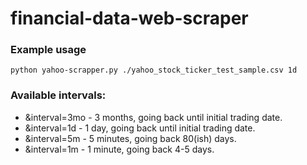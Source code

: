 # financial-data-web-scraper

### Example usage
```shell
python yahoo-scrapper.py ./yahoo_stock_ticker_test_sample.csv 1d
```

### Available intervals:

- &interval=3mo - 3 months, going back until initial trading date.
- &interval=1d  - 1 day, going back until initial trading date.
- &interval=5m  - 5 minutes, going back 80(ish) days.
- &interval=1m  - 1 minute, going back 4-5 days.